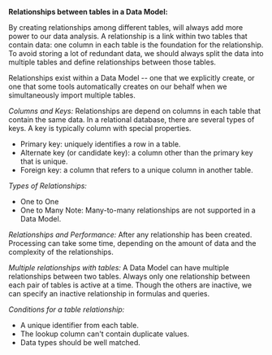 **Relationships between tables in a Data Model:**

By creating relationships among different tables, will always add more power to our data analysis. A relationship is a link within two tables that contain data: one column in each table is the foundation for the relationship. To avoid storing a lot of redundant data, we should always split the data into multiple tables and define relationships between those tables. 

Relationships exist within a Data Model -- one that we explicitly create, or one that some tools automatically creates on our behalf when we simultaneously import multiple tables.

  _Columns and Keys:_
    Relationships are depend on columns in each table that contain the same data. In a relational database, there are several types of keys. A key is typically column with special properties.
* Primary key: uniquely identifies a row in a table.
* Alternate key (or candidate key): a column other than the primary key that is unique.
* Foreign key: a column that refers to a unique column in another table.
    
_Types of Relationships:_
 * One to One
 * One to Many
 Note: Many-to-many relationships are not supported in a Data Model.
  
  _Relationships and Performance:_
  After any relationship has been created. Processing can take some time, depending on the amount of data and the complexity of the relationships.
  
  _Multiple relationships with tables:_
  A Data Model can have multiple relationships between two tables. Always only one relationship between each pair of tables is active at a time. Though the others are inactive, we can specify an inactive relationship in formulas and queries.
  
  _Conditions for a table relationship:_
  * A unique identifier from each table.
  * The lookup column can't contain duplicate values.
  * Data types should be well matched.
  
